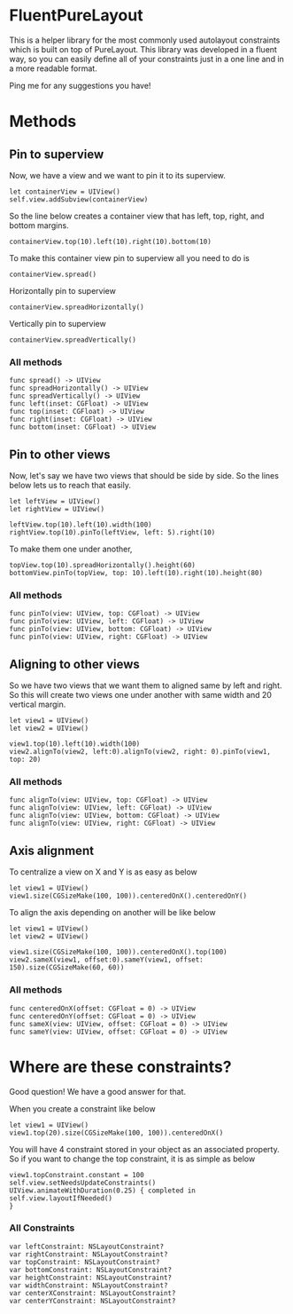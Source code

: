 
# FluentPureLayout

This is a helper library for the most commonly used autolayout constraints which is built on top of PureLayout. This library was developed in a fluent way, so you can easily define all of your constraints just in a one line and in a more readable format.

Ping me for any suggestions you have!

# Methods

## Pin to superview
Now, we have a view and we want to pin it to its superview.

```
let containerView = UIView()
self.view.addSubview(containerView)
```

So the line below creates a container view that has left, top, right, and bottom margins.
```
containerView.top(10).left(10).right(10).bottom(10)
```
To make this container view pin to superview all you need to do is
```
containerView.spread()
```
Horizontally pin to superview
```
containerView.spreadHorizontally()
```
Vertically pin to superview
```
containerView.spreadVertically()
```

### All methods
```
func spread() -> UIView
func spreadHorizontally() -> UIView
func spreadVertically() -> UIView
func left(inset: CGFloat) -> UIView
func top(inset: CGFloat) -> UIView
func right(inset: CGFloat) -> UIView
func bottom(inset: CGFloat) -> UIView
```

## Pin to other views

Now, let's say we have two views that should be side by side. So the lines below lets us to reach that easily.
```
let leftView = UIView()
let rightView = UIView()

leftView.top(10).left(10).width(100)
rightView.top(10).pinTo(leftView, left: 5).right(10)
```

To make them one under another,
```
topView.top(10).spreadHorizontally().height(60)
bottomView.pinTo(topView, top: 10).left(10).right(10).height(80)
```

### All methods
```
func pinTo(view: UIView, top: CGFloat) -> UIView
func pinTo(view: UIView, left: CGFloat) -> UIView
func pinTo(view: UIView, bottom: CGFloat) -> UIView
func pinTo(view: UIView, right: CGFloat) -> UIView
```


## Aligning to other views

So we have two views that we want them to aligned same by left and right. So this will create two views one under another with same width and 20 vertical margin.
```
let view1 = UIView()
let view2 = UIView()

view1.top(10).left(10).width(100)
view2.alignTo(view2, left:0).alignTo(view2, right: 0).pinTo(view1, top: 20)
```

### All methods
```
func alignTo(view: UIView, top: CGFloat) -> UIView
func alignTo(view: UIView, left: CGFloat) -> UIView
func alignTo(view: UIView, bottom: CGFloat) -> UIView
func alignTo(view: UIView, right: CGFloat) -> UIView
```



## Axis alignment

To centralize a view on X and Y is as easy as below
```
let view1 = UIView()
view1.size(CGSizeMake(100, 100)).centeredOnX().centeredOnY()
```

To align the axis depending on another will be like below
```
let view1 = UIView()
let view2 = UIView()

view1.size(CGSizeMake(100, 100)).centeredOnX().top(100)
view2.sameX(view1, offset:0).sameY(view1, offset: 150).size(CGSizeMake(60, 60))
```

### All methods
```
func centeredOnX(offset: CGFloat = 0) -> UIView
func centeredOnY(offset: CGFloat = 0) -> UIView
func sameX(view: UIView, offset: CGFloat = 0) -> UIView
func sameY(view: UIView, offset: CGFloat = 0) -> UIView
```

# Where are these constraints?

Good question! We have a good answer for that.

When you create a constraint like below
```
let view1 = UIView()
view1.top(20).size(CGSizeMake(100, 100)).centeredOnX()
```

You will have 4 constraint stored in your object as an associated property. So if you want to change the top constraint, it is as simple as below
```
view1.topConstraint.constant = 100
self.view.setNeedsUpdateConstraints()
UIView.animateWithDuration(0.25) { completed in
self.view.layoutIfNeeded()
}
```

### All Constraints
```
var leftConstraint: NSLayoutConstraint?
var rightConstraint: NSLayoutConstraint?
var topConstraint: NSLayoutConstraint?
var bottomConstraint: NSLayoutConstraint?
var heightConstraint: NSLayoutConstraint?
var widthConstraint: NSLayoutConstraint?
var centerXConstraint: NSLayoutConstraint?
var centerYConstraint: NSLayoutConstraint?
```

